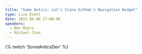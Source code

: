 ```yaml
---
title: "Some Antics: Let's Clone GitHub's Navigation Widget"
type: Live Event
date: 2021-06-08 17:00:00
speakers:
  - Ben Myers
  - Michael Chan
---
```


{% twitch 'SomeAnticsDev' %}
